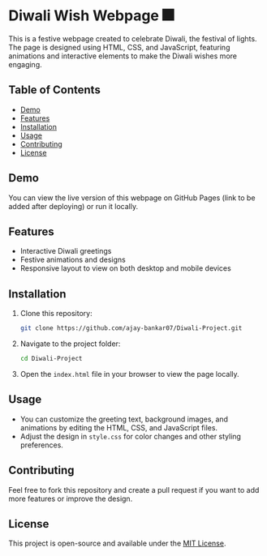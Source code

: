 # Diwali Wish Webpage 🎆

This is a festive webpage created to celebrate Diwali, the festival of lights. The page is designed using HTML, CSS, and JavaScript, featuring animations and interactive elements to make the Diwali wishes more engaging.

## Table of Contents

- [Demo](#demo)
- [Features](#features)
- [Installation](#installation)
- [Usage](#usage)
- [Contributing](#contributing)
- [License](#license)

## Demo

You can view the live version of this webpage on GitHub Pages (link to be added after deploying) or run it locally.

## Features

- Interactive Diwali greetings
- Festive animations and designs
- Responsive layout to view on both desktop and mobile devices

## Installation

1. Clone this repository:

   ```bash
   git clone https://github.com/ajay-bankar07/Diwali-Project.git
   ```

2. Navigate to the project folder:

   ```bash
   cd Diwali-Project
   ```

3. Open the `index.html` file in your browser to view the page locally.

## Usage

- You can customize the greeting text, background images, and animations by editing the HTML, CSS, and JavaScript files.
- Adjust the design in `style.css` for color changes and other styling preferences.

## Contributing

Feel free to fork this repository and create a pull request if you want to add more features or improve the design.

## License

This project is open-source and available under the [MIT License](LICENSE).

